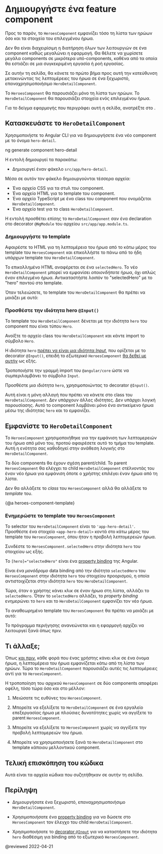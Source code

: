 # Δημιουργήστε ένα feature component

Προς το παρόν, το `HeroesComponent` εμφανίζει τόσο τη λίστα των ηρώων όσο και τα στοιχεία του επιλεγμένου ήρωα.

Δεν θα είναι διαχειρίσιμη η διατήρηση όλων των λειτουργιών σε ένα component καθώς μεγαλώνει η εφαρμογή.
Θα θέλετε να χωρίσετε μεγάλα components σε μικρότερα υπό-components, καθένα από τα οποία θα εστιάζει σε μια συγκεκριμένη εργασία ή ροή εργασίας.

Σε αυτήν τη σελίδα, θα κάνετε το πρώτο βήμα προς αυτή την κατεύθυνση μετακινώντας τις λεπτομέρειες του ήρωα σε ένα ξεχωριστό, επαναχρησιμοποιήσιμο `HeroDetailComponent`.

Το `HeroesComponent` θα παρουσιάζει μόνο τη λίστα των ηρώων.
Το `HeroDetailComponent` θα παρουσιάζει στοιχεία ενός επιλεγμένου ήρωα.

<div class="alert is-helpful">

  Για το δείγμα εφαρμογής που περιγράφει αυτή η σελίδα, ανατρέξτε στο <live-example></live-example>.

</div>

## Κατασκευάστε το `HeroDetailComponent`

Χρησιμοποιήστε το Angular CLI για να δημιουργήσετε ένα νέο component με το όνομα `hero-detail`.

<code-example language="sh">
  ng generate component hero-detail
</code-example>

Η εντολή δημιουργεί τα παρακάτω:

* Δημιουργεί έναν φάκελο `src/app/hero-detail`.

Μέσα σε αυτόν τον φάκελο δημιουργούνται τέσσερα αρχεία:

* Ένα αρχείο CSS για τα στυλ του component.
* Ένα αρχείο HTML για το template του component.
* Ένα αρχείο TypeScript με ένα class του component που ονομάζεται `HeroDetailComponent`.
* Ένα αρχείο test για το class `HeroDetailComponent`.

Η εντολή προσθέτει επίσης το `HeroDetailComponent` σαν ένα declaration στο decorator `@NgModule` του αρχείου `src/app/app.module.ts`.


### Δημιουργήστε το template

Αφαιρέστε το HTML για τη λεπτομέρεια του ήρωα από το κάτω μέρος του template του `HeroesComponent` και επικολλήστε το πάνω από το ήδη υπάρχων template του `HeroDetailComponent`.

Το επικολλημένο HTML αναφέρεται σε ένα `selectedHero`.
Το νέο `HeroDetailComponent` μπορεί να εμφανίσει _οποιονδήποτε_ ήρωα, όχι απλώς έναν επιλεγμένο ήρωα.
Αντικαταστήστε λοιπόν το "selectedHero" με το "hero" παντού στο template.

Όταν τελειώσετε, το template του `HeroDetailComponent` θα πρέπει να μοιάζει με αυτό:

<code-example path="toh-pt3/src/app/hero-detail/hero-detail.component.html" header="src/app/hero-detail/hero-detail.component.html"></code-example>

### Προσθέστε την ιδιότητα hero `@Input()`

Το template του `HeroDetailComponent` δένεται με την ιδιότητα `hero` του component
που είναι τύπου `Hero`.

Ανοίξτε το αρχείο class του `HeroDetailComponent` και κάντε import το σύμβολο `Hero`.

<code-example path="toh-pt3/src/app/hero-detail/hero-detail.component.ts"
region="import-hero" header="src/app/hero-detail/hero-detail.component.ts (import Hero)">
</code-example>

Η ιδιότητα `hero`
[πρέπει να είναι μια ιδιότητα _Input_](guide/inputs-outputs "Ιδιότητες Input και Output"),
που ορίζεται με το decorator `@Input()`,
επειδή το _εξωτερικό_ `HeroesComponent` [θα δεθεί με αυτήν](#heroes-component-template) ως εξής.

<code-example path="toh-pt3/src/app/heroes/heroes.component.html" region="hero-detail-binding">
</code-example>

Τροποποιήστε την γραμμή import του `@angular/core` ώστε να συμπεριλαμβάνει το σύμβολο `Input`.

<code-example path="toh-pt3/src/app/hero-detail/hero-detail.component.ts" region="import-input" header="src/app/hero-detail/hero-detail.component.ts (import Input)"></code-example>

Προσθέστε μια ιδιότητα `hero`, χρησιμοποιώντας το decorator `@Input()`.

<code-example path="toh-pt3/src/app/hero-detail/hero-detail.component.ts" header="src/app/hero-detail/hero-detail.component.ts" region="input-hero"></code-example>

Αυτή είναι η μόνη αλλαγή που πρέπει να κάνετε στo class του `HeroDetailComponent`.
Δεν υπάρχουν άλλες ιδιότητες. Δεν υπάρχει λογική παρουσίασης.
Αυτό το component λαμβάνει μόνο ένα αντικείμενο ήρωα μέσω της ιδιότητας `hero` και το εμφανίζει.

## Εμφανίστε το `HeroDetailComponent`

Το `HeroesComponent` χρησιμοποιήθηκε για την εμφάνιση των λεπτομερειών του ήρωα από μόνο του, προτού αφαιρέσετε αυτό το τμήμα του template.
Αυτή η ενότητα σας καθοδηγεί στην ανάθεση λογικής στο `HeroDetailComponent`.

Τα δύο components θα έχουν σχέση parent/child.
Το parent `HeroesComponent` θα ελέγχει το child `HeroDetailComponent`
στέλνοντάς του έναν νέο ήρωα για εμφάνιση όποτε
ο χρήστης επιλέγει έναν ήρωα από τη λίστα.

Δεν θα αλλάξετε το _class_ του `HeroesComponent` αλλά θα αλλάξετε το _template_ του.

{@a heroes-component-template}

### Ενημερώστε το template του `HeroesComponent`

Το selector του `HeroDetailComponent` είναι το `'app-hero-detail'`.
Προσθέστε ένα στοιχείο `<app-hero-detail>` κοντά στο κάτω μέρος του template του `HeroesComponent`, όπου ήταν η προβολή λεπτομερειών ήρωα.

Συνδέστε το `HeroesComponent.selectedHero` στην ιδιότητα `hero` του στοιχείου ως εξής.

<code-example path="toh-pt3/src/app/heroes/heroes.component.html" region="hero-detail-binding" header="heroes.component.html (HeroDetail binding)">

</code-example>

Το `[hero]="selectedHero"` είναι ένα [property binding](guide/property-binding) της Angular.

Είναι ένα _μονόδρομο_ data binding από
την ιδιότητα `selectedHero` του `HeroesComponent` στην ιδιότητα `hero` του στοιχείου προορισμού, η οποία αντιστοιχίζεται στην ιδιότητα `hero` του `HeroDetailComponent`.

Τώρα, όταν ο χρήστης κάνει κλικ σε έναν ήρωα στη λίστα, αλλάζει το `selectedHero`.
Όταν το `selectedHero` αλλάζει, το _property binding_ ενημερώνει το `hero`
και το `HeroDetailComponent` εμφανίζει τον νέο ήρωα.

Το αναθεωρημένο template του `HeroesComponent` θα πρέπει να μοιάζει με αυτό:

<code-example path="toh-pt3/src/app/heroes/heroes.component.html"
  header="heroes.component.html"></code-example>

Το πρόγραμμα περιήγησης ανανεώνεται και η εφαρμογή αρχίζει να λειτουργεί ξανά όπως πριν.

## Τι άλλαξε;

Όπως [και πριν](tutorial/toh-pt2), κάθε φορά που ένας χρήστης κάνει κλικ σε ένα όνομα ήρωα,
η λεπτομέρεια του ήρωα εμφανίζεται κάτω από τη λίστα των ηρώων.
Τώρα το `HeroDetailComponent` παρουσιάζει αυτές τις λεπτομέρειες αντί για το `HeroesComponent`.

Η τροποποίηση του αρχικού `HeroesComponent` σε δύο components αποφέρει οφέλη, τόσο τώρα όσο και στο μέλλον:

1. Μειώσατε τις ευθύνες του `HeroesComponent`.

1. Μπορείτε να εξελίξετε το `HeroDetailComponent` σε ένα εργαλείο επεξεργασίας ήρωα με πλούσιες δυνατότητες
χωρίς να αγγίξετε το parent `HeroesComponent`.

1. Μπορείτε να εξελίξετε το `HeroesComponent` χωρίς να αγγίξετε την προβολή λεπτομερειών του ήρωα.

1. Μπορείτε να χρησιμοποιήσετε ξανά το `HeroDetailComponent` στο template κάποιου μελλοντικού component.

## Τελική επισκόπηση του κώδικα

Αυτά είναι τα αρχεία κώδικα που συζητήθηκαν σε αυτήν τη σελίδα.

<code-tabs>

  <code-pane header="src/app/hero-detail/hero-detail.component.ts" path="toh-pt3/src/app/hero-detail/hero-detail.component.ts">
  </code-pane>

  <code-pane header="src/app/hero-detail/hero-detail.component.html" path="toh-pt3/src/app/hero-detail/hero-detail.component.html">
  </code-pane>

  <code-pane header="src/app/heroes/heroes.component.html" path="toh-pt3/src/app/heroes/heroes.component.html">
  </code-pane>

  <code-pane header="src/app/app.module.ts" path="toh-pt3/src/app/app.module.ts">
  </code-pane>

</code-tabs>

## Περίληψη

* Δημιουργήσατε ένα ξεχωριστό, επαναχρησιμοποιήσιμο `HeroDetailComponent`.


* Χρησιμοποιήσατε ένα [property binding](guide/property-binding) για να δώσετε στο `HeroesComponent` τον έλεγχο του child `HeroDetailComponent`.


* Χρησιμοποιήσατε το [decorator `@Input`](guide/inputs-outputs)
για να καταστήσετε την ιδιότητα `hero` διαθέσιμη για binding
από το εξωτερικό `HeroesComponent`.

@reviewed 2022-04-21

